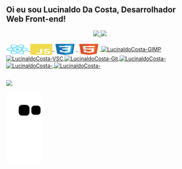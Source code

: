 ## Oi eu sou Lucinaldo Da Costa, Desarrolhador Web Front-end!
<div align="center">
  <a href="https://github.com/LucinaldoCosta">
  <img height="180em" src="https://github-readme-stats.vercel.app/api?username=LucinaldoCosta&show_icons=true&theme=tokyonight&include_all_commits=true&count_private=true"/>
  <img height="180em" src="https://github-readme-stats.vercel.app/api/top-langs/?username=LucinaldoCosta&layout=compact&langs_count=7&theme=tokyonight"/>
</div>
  
<div style="display: inline_block"><br>
  <img align="center" alt="LucinaldoCosta-React" height="30" width="60" src="https://raw.githubusercontent.com/devicons/devicon/master/icons/react/react-original.svg">
  <img align="center" alt="LucinaldoCosta-Js" height="30" width="60" src="https://raw.githubusercontent.com/devicons/devicon/master/icons/javascript/javascript-plain.svg">
  <img align="center" alt="LucinaldoCosta-CSS" height="30" width="60" src="https://raw.githubusercontent.com/devicons/devicon/master/icons/css3/css3-original.svg">
  <img align="center" alt="LucinaldoCosta-HTML" height="30" width="60" src="https://raw.githubusercontent.com/devicons/devicon/master/icons/html5/html5-original.svg">
  <img align="center" alt="LucinaldoCosta-GIMP" height="30" width="60" src="https://cdn.jsdelivr.net/gh/devicons/devicon/icons/gimp/gimp-original.svg">
  <img align="center" alt="LucinaldoCosta-VSC" height="30" width="60" src="https://cdn.jsdelivr.net/gh/devicons/devicon/icons/vscode/vscode-original.svg">
  <img align="center" alt="LucinaldoCosta-Git" height="30" width="60" src="https://cdn.jsdelivr.net/gh/devicons/devicon/icons/git/git-original.svg">
  <img align="center" alt="LucinaldoCosta-" height="30" width="60" src="https://cdn.jsdelivr.net/gh/devicons/devicon/icons/windows8/windows8-original.svg" >
  <img align="center" alt="LucinaldoCosta-" height="30" width="60" src="https://cdn.jsdelivr.net/gh/devicons/devicon/icons/canva/canva-original.svg">
  <img align="center" alt="LucinaldoCosta-" height="30" width="60" src="https://cdn.jsdelivr.net/gh/devicons/devicon/icons/linkedin/linkedin-original.svg">
</div>
  
  ##
  
<div>
  <a href="https://www.linkedin.com/in/lucinaldo-costa" target="_blank"><img src="https://img.shields.io/badge/-LinkedIn-%230077B5?style=for-the-badge&logo=linkedin&logoColor=white" target="_blank"></a> 
 
  ![Snake animation](https://github.com/LucinaldoCosta/LucinaldoCosta/blob/output/github-contribution-grid-snake.svg)
</div>
